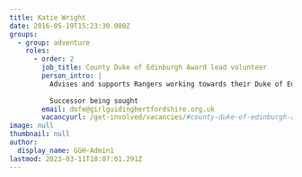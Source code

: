 ```yaml
---
title: Katie Wright
date: 2016-05-19T15:23:30.000Z
groups:
  - group: adventure
    roles:
      - order: 2
        job_title: County Duke of Edinburgh Award lead volunteer
        person_intro: |
          Advises and supports Rangers working towards their Duke of Edinburgh (DofE) Award. Organises and runs Bronze and Silver Award practice and qualifying expeditions.
          
          Successor being sought
        email: dofe@girlguidinghertfordshire.org.uk
        vacancyurl: /get-involved/vacancies/#county-duke-of-edinburgh-award-lead-volunteer
image: null
thumbnail: null
author:
  display_name: GGH-Admin1
lastmod: 2023-03-11T18:07:01.291Z
---
```

